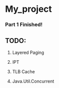 # My_project

### Part 1 Finished!

## TODO:

1. Layered Paging

2. IPT

3. TLB Cache

4. Java.Util.Concurrent

